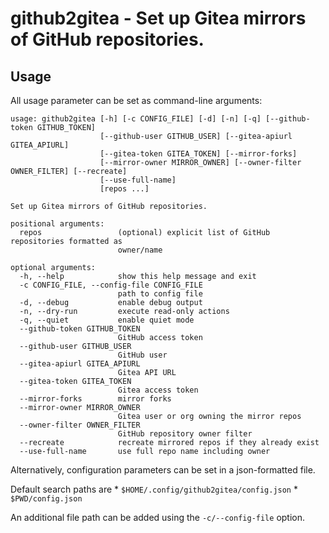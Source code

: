 # github2gitea - Set up Gitea mirrors of GitHub repositories.

## Usage

All usage parameter can be set as command-line arguments:

```
usage: github2gitea [-h] [-c CONFIG_FILE] [-d] [-n] [-q] [--github-token GITHUB_TOKEN]
                    [--github-user GITHUB_USER] [--gitea-apiurl GITEA_APIURL]
                    [--gitea-token GITEA_TOKEN] [--mirror-forks]
                    [--mirror-owner MIRROR_OWNER] [--owner-filter OWNER_FILTER] [--recreate]
                    [--use-full-name]
                    [repos ...]

Set up Gitea mirrors of GitHub repositories.

positional arguments:
  repos                 (optional) explicit list of GitHub repositories formatted as
                        owner/name

optional arguments:
  -h, --help            show this help message and exit
  -c CONFIG_FILE, --config-file CONFIG_FILE
                        path to config file
  -d, --debug           enable debug output
  -n, --dry-run         execute read-only actions
  -q, --quiet           enable quiet mode
  --github-token GITHUB_TOKEN
                        GitHub access token
  --github-user GITHUB_USER
                        GitHub user
  --gitea-apiurl GITEA_APIURL
                        Gitea API URL
  --gitea-token GITEA_TOKEN
                        Gitea access token
  --mirror-forks        mirror forks
  --mirror-owner MIRROR_OWNER
                        Gitea user or org owning the mirror repos
  --owner-filter OWNER_FILTER
                        GitHub repository owner filter
  --recreate            recreate mirrored repos if they already exist
  --use-full-name       use full repo name including owner
```

Alternatively, configuration parameters can be set in a json-formatted
file.

Default search paths are
    * `$HOME/.config/github2gitea/config.json`
    * `$PWD/config.json`

An additional file path can be added using the `-c/--config-file`
option.
